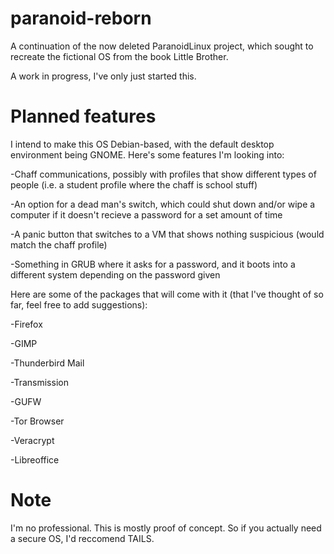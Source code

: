 # paranoid-reborn
A continuation of the now deleted ParanoidLinux project, which sought to recreate the fictional OS from the book Little Brother.

A work in progress, I've only just started this.
# Planned features
I intend to make this OS Debian-based, with the default desktop environment being GNOME. Here's some features I'm looking into:

-Chaff communications, possibly with profiles that show different types of people (i.e. a student profile where the chaff is school stuff)

-An option for a dead man's switch, which could shut down and/or wipe a computer if it doesn't recieve a password for a set amount of time

-A panic button that switches to a VM that shows nothing suspicious (would match the chaff profile)

-Something in GRUB where it asks for a password, and it boots into a different system depending on the password given

Here are some of the packages that will come with it (that I've thought of so far, feel free to add suggestions):

-Firefox

-GIMP

-Thunderbird Mail

-Transmission

-GUFW

-Tor Browser

-Veracrypt

-Libreoffice
# Note
I'm no professional. This is mostly proof of concept. So if you actually need a secure OS, I'd reccomend TAILS.
